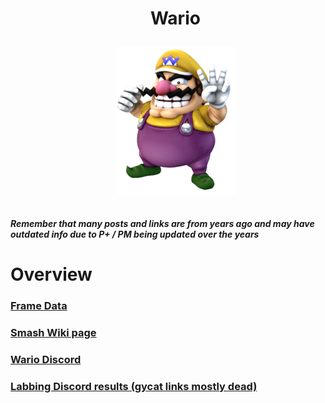 <div id="toc">
  <ul align="center" style="list-style: none">
      <summary> <h1>
        Wario
        <p><img src="/Images/Characters/Wario.png" alt="Wah.png"></p>
  </ul>
</div>

<h4> <i>Remember that many posts and links are from years ago and may have outdated info due to P+ / PM being updated over the years</i>

<h1> Overview
<h3> <a href="https://rukaidata.com/P+/Wario/">Frame Data</a>
<h3> <a href="https://www.ssbwiki.com/Wario_(PM)">Smash Wiki page</a>
<h3> <a href="https://discord.com/invite/Vj35YhY">Wario Discord</a>
<h3> <a href="https://www.reddit.com/r/SSBPM/comments/9ta3c1/month_of_wario_labbing_discord_results/">Labbing Discord results (gycat links mostly dead)</a>